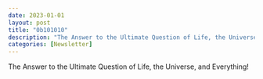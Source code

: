 ```yaml
---
date: 2023-01-01
layout: post
title: "0b101010"
description: "The Answer to the Ultimate Question of Life, the Universe, and Everything!"
categories: [Newsletter]
---
```


The Answer to the Ultimate Question of Life, the Universe, and Everything!